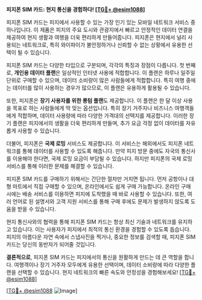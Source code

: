 **피지폰 SIM 카드: 현지 통신을 경험하다! [[TG💪+ @esim1088](https://t.me/s/esim1088)]**

피지폰 SIM 카드는 피지에서 사용할 수 있는 가장 인기 있는 모바일 네트워크 서비스 중 하나입니다. 이 제품은 피지의 주요 도시와 관광지에서 빠르고 안정적인 데이터 연결을 제공하여 현지 생활과 여행을 더욱 편리하게 만들어줍니다. 피지폰은 현지에서 널리 사용되는 네트워크로, 특히 와이파이가 불안정하거나 신뢰할 수 없는 상황에서 유용한 선택이 될 수 있습니다.

피지폰 SIM 카드는 다양한 타입으로 구분되며, 각각의 특징과 장점이 다릅니다. 첫 번째로, **개인용 데이터 플랜**은 일상적인 인터넷 사용에 적합합니다. 이 플랜은 하루나 일주일 단위로 구매할 수 있으며, 데이터 소비량이 많은 사람들에게 적합합니다. 특히 여행 중에는 데이터를 많이 사용하는 경우가 많으므로, 이 플랜은 유용하게 활용될 수 있습니다.

또한, 피지폰은 **장기 사용자를 위한 롱텀 플랜**도 제공합니다. 이 플랜은 한 달 이상 사용을 목표로 하는 사람들에게 딱 맞는 옵션입니다. 특히 장기 거주자나 비즈니스 여행객들에게 적합하며, 데이터 사용량에 따라 다양한 가격대의 선택지를 제공합니다. 이러한 장기 플랜은 피지에서의 생활을 더욱 편리하게 만들며, 추가 요금 걱정 없이 데이터를 자유롭게 사용할 수 있습니다.

더불어, 피지폰은 **국제 로밍** 서비스도 제공합니다. 이 서비스는 해외에서도 피지폰 네트워크를 통해 데이터를 사용할 수 있도록 해줍니다. 만약 피지 방문 중에도 자국의 통신사를 이용해야 한다면, 국제 로밍 요금이 부담될 수 있습니다. 하지만 피지폰의 국제 로밍 서비스를 통해 이러한 문제를 해결할 수 있습니다.

피지폰 SIM 카드를 구매하기 위해서는 간단한 절차만 거치면 됩니다. 먼저 공항이나 대형 마트에서 직접 구매할 수 있으며, 온라인에서도 쉽게 구매 가능합니다. 온라인 구매 시에는 배송 서비스를 이용하면 피지에 도착했을 때 바로 사용할 수 있습니다. 또한, 여러 언어로 된 설명서와 고객 지원 서비스를 통해 구매 후에도 문제가 발생하지 않도록 도움을 받을 수 있습니다.

현지 통신사와의 협력을 통해 피지폰 SIM 카드는 항상 최신 기술과 네트워크를 유지하고 있습니다. 이는 사용자가 피지에서 최적의 통신 환경을 경험할 수 있도록 돕습니다. 피지의 아름다운 자연 속에서 스냅사진을 찍거나, 중요한 정보를 검색할 때, 피지폰 SIM 카드는 당신의 동반자가 되어줄 것입니다.

**결론적으로**, 피지폰 SIM 카드는 피지에서의 통신을 원활하게 만드는 데 큰 역할을 합니다. 여행객이나 장기 거주자 모두에게 유용한 선택이며, 데이터 소비량에 따라 다양한 플랜을 선택할 수 있습니다. 현지 네트워크의 빠른 속도와 안정성을 경험해보세요! [[TG💪+ @esim1088](https://t.me/s/esim1088)]

[[TG💪+ @esim1088](https://t.me/s/esim1088) ![Image](https://i.postimg.cc/Y0z9fWf4/image.png)]